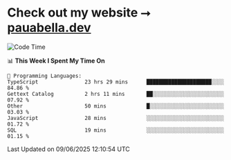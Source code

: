 # Check out my website ⭢ [pauabella.dev](https://pauabella.dev)

<!--START_SECTION:waka-->
![Code Time](http://img.shields.io/badge/Code%20Time-4%2C513%20hrs%2059%20mins-blue)

📊 **This Week I Spent My Time On** 

```text
💬 Programming Languages: 
TypeScript               23 hrs 29 mins      █████████████████████░░░░   84.86 % 
Gettext Catalog          2 hrs 11 mins       ██░░░░░░░░░░░░░░░░░░░░░░░   07.92 % 
Other                    50 mins             █░░░░░░░░░░░░░░░░░░░░░░░░   03.03 % 
JavaScript               28 mins             ░░░░░░░░░░░░░░░░░░░░░░░░░   01.72 % 
SQL                      19 mins             ░░░░░░░░░░░░░░░░░░░░░░░░░   01.15 % 
```


 Last Updated on 09/06/2025 12:10:54 UTC
<!--END_SECTION:waka-->
